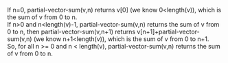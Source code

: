 If n=0, partial-vector-sum(v,n) returns v[0] (we know 0<length(v)), which is the sum of v from 0 to n.  
If n>0 and n<length(v)-1, partial-vector-sum(v,n) returns the sum of v from 0 to n,
then partial-vector-sum(v,n+1) returns v[n+1]+partial-vector-sum(v,n) (we know n+1<length(v)),
which is the sum of v from 0 to n+1.  
So, for all n >= 0 and n < length(v), partial-vector-sum(v,n) returns the sum of v from 0 to n.  
